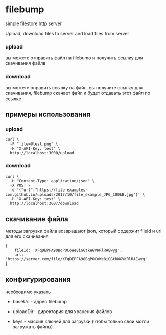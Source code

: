 # filebump 

simple filestore http server

Upload, download files to server and load files from server

### upload

вы можете отправить файл на filebumo и получить ссылку для скачивания файлв


### download 

вы можете оправить ссылку на файл, вы получите ссылку для скачивания, filebump скачает файл и будет отдавать этот файл по ссылке


## примеры использования

### upload

`````
curl \
  -F "file=@test.png" \
  -H "X-API-Key: test" \
  http://localhost:3000/upload
`````

### download

`````
curl \
  -H "Content-Type: application/json" \
  -X POST \
  -d '{"url":"https://file-examples-com.github.io/uploads/2017/10/file_example_JPG_100kB.jpg"}' \
  -H "X-API-Key: test" \
  http://localhost:3007/download

`````

## скачивание файла

методы загрузки файла возвращают json, который содержит fileId и url для его скачивания

`````
{
    fileId: 'XFqDEPFA90BqPOCoWe8iGGtkWGVKRlRAEwyg',
    url: 'https://server.com/file/XFqDEPFA90BqPOCoWe8iGGtkWGVKRlRAEwyg'
}
`````

## конфигурирования

необходимо указать 

- baseUrl - адреc filebump

- uploadDir - директория для хранения файлов

- keys - массив ключей для загрузки (чтобы только свои могли загружать файлы)

